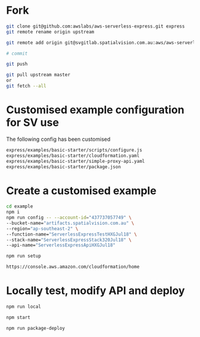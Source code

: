 # Fork
```bash
git clone git@github.com:awslabs/aws-serverless-express.git express
git remote rename origin upstream

git remote add origin git@svgitlab.spatialvision.com.au:aws/aws-serverless-express-320.git

# commit

git push

git pull upstream master
or 
git fetch --all

```

# Customised example configuration for SV use
The following config has been customised
```bash
express/examples/basic-starter/scripts/configure.js
express/examples/basic-starter/cloudformation.yaml
express/examples/basic-starter/simple-proxy-api.yaml
express/examples/basic-starter/package.json
```

# Create a customised example
```bash
cd example
npm i
npm run config -- --account-id="437737057749" \
--bucket-name="artifacts.spatialvision.com.au" \
--region="ap-southeast-2" \
--function-name="ServerlessExpressTestHXGJul18" \
--stack-name="ServerlessExpressStack320Jul18" \
--api-name="ServerlessExpressApiHXGJul18"

npm run setup

https://console.aws.amazon.com/cloudformation/home
```

# Locally test, modify API and deploy
```bash
npm run local

npm start

npm run package-deploy
```
